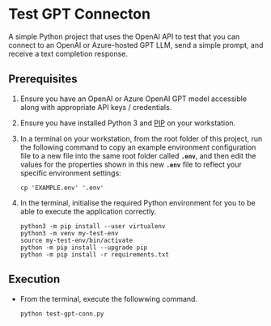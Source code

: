 # Test GPT Connecton

A simple Python project that uses the OpenAI API to test that you can connect to an OpenAI or Azure-hosted GPT LLM, send a simple prompt, and receive a text completion response.


## Prerequisites

1. Ensure you have an OpenAI or Azure OpenAI GPT model accessible along with appropriate API keys / credentials.

1. Ensure you have installed Python 3 and [PIP](https://pip.pypa.io/en/stable/installation/) on your workstation.

1. In a terminal on your workstation, from the root folder of this project, run the following command to copy an example environment configuration file to a new file into the same root folder called **`.env`**, and then edit the values for the properties shown in this new **`.env`** file to reflect your specific environment settings:

    ```console
    cp 'EXAMPLE.env' '.env'
    ```

1. In the terminal, initialise the required Python environment for you to be able to execute the application correctly.

    ```console
    python3 -m pip install --user virtualenv
    python3 -m venv my-test-env
    source my-test-env/bin/activate
    python -m pip install --upgrade pip
    python -m pip install -r requirements.txt
    ```

## Execution

- From the terminal, execute the followwing command.

    ```console
    python test-gpt-conn.py
    ```
